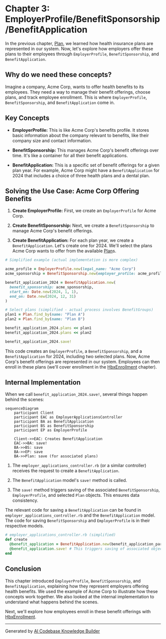 # Chapter 3: EmployerProfile/BenefitSponsorship/BenefitApplication

In the previous chapter, [Plan](02_plan_.md), we learned how health insurance plans are represented in our system.  Now, let's explore how employers offer these plans to their employees through `EmployerProfile`, `BenefitSponsorship`, and `BenefitApplication`.

## Why do we need these concepts?

Imagine a company, Acme Corp, wants to offer health benefits to its employees.  They need a way to manage their benefit offerings, choose plans, and track employee enrollment.  This is where `EmployerProfile`, `BenefitSponsorship`, and `BenefitApplication` come in.

## Key Concepts

* **EmployerProfile:** This is like Acme Corp's benefits profile. It stores basic information about the company relevant to benefits, like their company size and contact information.

* **BenefitSponsorship:** This manages Acme Corp's benefit offerings over time.  It's like a container for all their benefit applications.

* **BenefitApplication:** This is a specific set of benefit offerings for a given plan year.  For example, Acme Corp might have a `BenefitApplication` for 2024 that includes a choice of three health plans and a dental plan.

## Solving the Use Case: Acme Corp Offering Benefits

1. **Create EmployerProfile:** First, we create an `EmployerProfile` for Acme Corp.

2. **Create BenefitSponsorship:** Next, we create a `BenefitSponsorship` to manage Acme Corp's benefit offerings.

3. **Create BenefitApplication:**  For each plan year, we create a `BenefitApplication`.  Let's create one for 2024.  We'll select the plans Acme Corp wants to offer from the available [Plan](02_plan_.md)s.

```ruby
# Simplified example (actual implementation is more complex)

acme_profile = EmployerProfile.new(legal_name: "Acme Corp")
acme_sponsorship = BenefitSponsorship.new(employer_profile: acme_profile)

benefit_application_2024 = BenefitApplication.new(
  benefit_sponsorship: acme_sponsorship,
  start_on: Date.new(2024, 1, 1),
  end_on: Date.new(2024, 12, 31)
)

# Select plans (simplified - actual process involves BenefitGroups)
plan1 = Plan.find_by(name: "Plan A")
plan2 = Plan.find_by(name: "Plan B")

benefit_application_2024.plans << plan1
benefit_application_2024.plans << plan2

benefit_application_2024.save!
```

This code creates an `EmployerProfile`, a `BenefitSponsorship`, and a `BenefitApplication` for 2024, including two selected plans.  Now, Acme Corp's benefit offerings are represented in our system. Employees can then enroll in these plans (we'll cover enrollment in the [HbxEnrollment](04_hbxenrollment_.md) chapter).

## Internal Implementation

When we call `benefit_application_2024.save!`, several things happen behind the scenes:

```mermaid
sequenceDiagram
    participant Client
    participant EAC as EmployerApplicationsController
    participant BA as BenefitApplication
    participant BS as BenefitSponsorship
    participant EP as EmployerProfile

    Client->>EAC: Creates BenefitApplication
    EAC->>BA: save!
    BA->>BS: save
    BA->>EP: save
    BA->>Plan: save (for associated plans)
```

1. The `employer_applications_controller.rb` (or a similar controller) receives the request to create a `BenefitApplication`.

2. The `BenefitApplication` model's `save!` method is called.

3. The `save!` method triggers saving of the associated `BenefitSponsorship`, `EmployerProfile`, and selected `Plan` objects. This ensures data consistency.

The relevant code for saving a `BenefitApplication` can be found in `employer_applications_controller.rb` and the `BenefitApplication` model.  The code for saving `BenefitSponsorship` and `EmployerProfile` is in their respective models.

```ruby
# employer_applications_controller.rb (simplified)
def create
  @benefit_application = BenefitApplication.new(benefit_application_params)
  @benefit_application.save! # This triggers saving of associated objects
end
```

## Conclusion

This chapter introduced `EmployerProfile`, `BenefitSponsorship`, and `BenefitApplication`, explaining how they represent employers offering health benefits. We used the example of Acme Corp to illustrate how these concepts work together.  We also looked at the internal implementation to understand what happens behind the scenes.

Next, we'll explore how employees enroll in these benefit offerings with [HbxEnrollment](04_hbxenrollment_.md).


---

Generated by [AI Codebase Knowledge Builder](https://github.com/The-Pocket/Tutorial-Codebase-Knowledge)